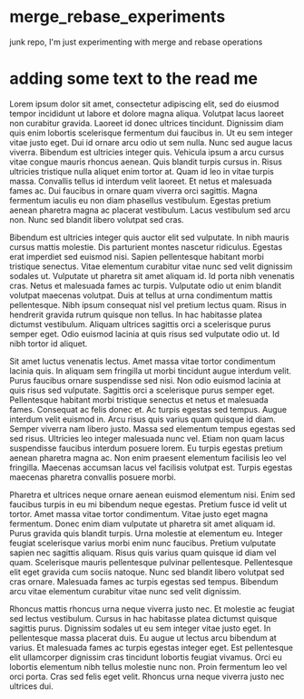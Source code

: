 # merge_rebase_experiments
junk repo, I'm just experimenting with merge and rebase operations

# adding some text to the read me
Lorem ipsum dolor sit amet, consectetur adipiscing elit, sed do eiusmod tempor incididunt ut labore et dolore magna aliqua. Volutpat lacus laoreet non curabitur gravida. Laoreet id donec ultrices tincidunt. Dignissim diam quis enim lobortis scelerisque fermentum dui faucibus in. Ut eu sem integer vitae justo eget. Dui id ornare arcu odio ut sem nulla. Nunc sed augue lacus viverra. Bibendum est ultricies integer quis. Vehicula ipsum a arcu cursus vitae congue mauris rhoncus aenean. Quis blandit turpis cursus in. Risus ultricies tristique nulla aliquet enim tortor at. Quam id leo in vitae turpis massa. Convallis tellus id interdum velit laoreet. Et netus et malesuada fames ac. Dui faucibus in ornare quam viverra orci sagittis. Magna fermentum iaculis eu non diam phasellus vestibulum. Egestas pretium aenean pharetra magna ac placerat vestibulum. Lacus vestibulum sed arcu non. Nunc sed blandit libero volutpat sed cras.

Bibendum est ultricies integer quis auctor elit sed vulputate. In nibh mauris cursus mattis molestie. Dis parturient montes nascetur ridiculus. Egestas erat imperdiet sed euismod nisi. Sapien pellentesque habitant morbi tristique senectus. Vitae elementum curabitur vitae nunc sed velit dignissim sodales ut. Vulputate ut pharetra sit amet aliquam id. Id porta nibh venenatis cras. Netus et malesuada fames ac turpis. Vulputate odio ut enim blandit volutpat maecenas volutpat. Duis at tellus at urna condimentum mattis pellentesque. Nibh ipsum consequat nisl vel pretium lectus quam. Risus in hendrerit gravida rutrum quisque non tellus. In hac habitasse platea dictumst vestibulum. Aliquam ultrices sagittis orci a scelerisque purus semper eget. Odio euismod lacinia at quis risus sed vulputate odio ut. Id nibh tortor id aliquet.

Sit amet luctus venenatis lectus. Amet massa vitae tortor condimentum lacinia quis. In aliquam sem fringilla ut morbi tincidunt augue interdum velit. Purus faucibus ornare suspendisse sed nisi. Non odio euismod lacinia at quis risus sed vulputate. Sagittis orci a scelerisque purus semper eget. Pellentesque habitant morbi tristique senectus et netus et malesuada fames. Consequat ac felis donec et. Ac turpis egestas sed tempus. Augue interdum velit euismod in. Arcu risus quis varius quam quisque id diam. Semper viverra nam libero justo. Massa sed elementum tempus egestas sed sed risus. Ultricies leo integer malesuada nunc vel. Etiam non quam lacus suspendisse faucibus interdum posuere lorem. Eu turpis egestas pretium aenean pharetra magna ac. Non enim praesent elementum facilisis leo vel fringilla. Maecenas accumsan lacus vel facilisis volutpat est. Turpis egestas maecenas pharetra convallis posuere morbi.

Pharetra et ultrices neque ornare aenean euismod elementum nisi. Enim sed faucibus turpis in eu mi bibendum neque egestas. Pretium fusce id velit ut tortor. Amet massa vitae tortor condimentum. Vitae justo eget magna fermentum. Donec enim diam vulputate ut pharetra sit amet aliquam id. Purus gravida quis blandit turpis. Urna molestie at elementum eu. Integer feugiat scelerisque varius morbi enim nunc faucibus. Pretium vulputate sapien nec sagittis aliquam. Risus quis varius quam quisque id diam vel quam. Scelerisque mauris pellentesque pulvinar pellentesque. Pellentesque elit eget gravida cum sociis natoque. Nunc sed blandit libero volutpat sed cras ornare. Malesuada fames ac turpis egestas sed tempus. Bibendum arcu vitae elementum curabitur vitae nunc sed velit dignissim.

Rhoncus mattis rhoncus urna neque viverra justo nec. Et molestie ac feugiat sed lectus vestibulum. Cursus in hac habitasse platea dictumst quisque sagittis purus. Dignissim sodales ut eu sem integer vitae justo eget. In pellentesque massa placerat duis. Eu augue ut lectus arcu bibendum at varius. Et malesuada fames ac turpis egestas integer eget. Est pellentesque elit ullamcorper dignissim cras tincidunt lobortis feugiat vivamus. Orci eu lobortis elementum nibh tellus molestie nunc non. Proin fermentum leo vel orci porta. Cras sed felis eget velit. Rhoncus urna neque viverra justo nec ultrices dui.

